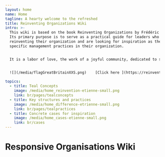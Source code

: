 ```yaml
---
layout: home
name: Home
tagline: A hearty welcome to the refreshed
title: Reinventing Organizations Wiki
intro: >-
  This wiki is based on the book Reinventing Organizations by Frédéric Laloux.
  Its primary purpose is to serve as a practical guide for leaders who are
  reinventing their organization and are looking for inspiration as they upgrade
  specific management practices in their organization.


  It is a labor of love, the work of a joyful community, dedicated to soulful organizations everywhere coming to life. We  invite you to[ join us and contribute](https://reinventingorganizationswiki.com/br/pages/how-can-you-contribute)  to add cases and insights to this wiki.


  ![](/media/flagGreatBritainXXS.png)    [Click here ](https://reinventingorganizationswiki.com/br/pages/translations) for accessing translations of this Wiki (Hungarian and Spanish are available today - Russian, Chinese and French in progress)
  
topics:
  - title: Teal Concepts
    image: /media/home_reinvention-etienne-small.png
    link: br/pages/tealconcepts
  - title: Key structures and practices
    image: /media/home_difference-etrienne-small.png
    link: br/pages/tealpractices
  - title: Concrete cases for inspiration
    image: /media/home_cases-etienne-small.png
    link: br/cases
---
```


# Responsive Organisations Wiki
